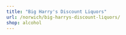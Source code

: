 ```yaml
---
title: "Big Harry's Discount Liquors"
url: /norwich/big-harrys-discount-liquors/
shop: alcohol
---
```

